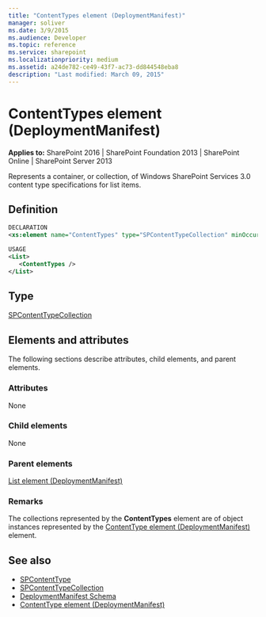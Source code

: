 ```yaml
---
title: "ContentTypes element (DeploymentManifest)"
manager: soliver
ms.date: 3/9/2015
ms.audience: Developer
ms.topic: reference
ms.service: sharepoint
ms.localizationpriority: medium
ms.assetid: a24de782-ce49-43f7-ac73-dd844548eba8
description: "Last modified: March 09, 2015"
---
```


# ContentTypes element (DeploymentManifest)

**Applies to:** SharePoint 2016 | SharePoint Foundation 2013 | SharePoint Online | SharePoint Server 2013 
  
Represents a container, or collection, of Windows SharePoint Services 3.0 content type specifications for list items.

## Definition

```XML
DECLARATION
<xs:element name="ContentTypes" type="SPContentTypeCollection" minOccurs="0" maxOccurs="1" />

USAGE
<List>
   <ContentTypes />
</List>
```

## Type

[SPContentTypeCollection](https://msdn.microsoft.com/library/Microsoft.SharePoint.SPContentTypeCollection.aspx)
  
## Elements and attributes

The following sections describe attributes, child elements, and parent elements.

### Attributes

None
   
### Child elements

None
   
### Parent elements

[List element (DeploymentManifest)](list-element-deploymentmanifest.md)
   
### Remarks

The collections represented by the **ContentTypes** element are of object instances represented by the [ContentType element (DeploymentManifest)](contenttype-element-deploymentmanifest.md) element. 
  
## See also

- [SPContentType](https://msdn.microsoft.com/library/Microsoft.SharePoint.SPContentType.aspx) 
- [SPContentTypeCollection](https://msdn.microsoft.com/library/Microsoft.SharePoint.SPContentTypeCollection.aspx)
- [DeploymentManifest Schema](deploymentmanifest-schema.md)
- [ContentType element (DeploymentManifest)](contenttype-element-deploymentmanifest.md)

